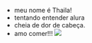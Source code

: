 - meu nome é Thaila!
- tentando entender alura
- cheia de dor de cabeça.
- amo comer!!!
  ![](https://media1.tenor.com/m/J-3IRSCigooAAAAd/food-eat.gif)
